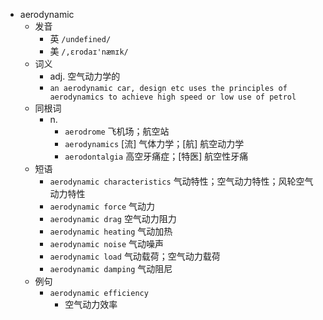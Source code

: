 - aerodynamic
  - 发音
    - 英 `/undefined/`
    - 美 `/,ɛrodaɪ'næmɪk/`
  - 词义
    - adj. 空气动力学的
    - `an aerodynamic car, design etc uses the principles of aerodynamics to achieve high speed or low use of petrol`
  - 同根词
    - n.
      - `aerodrome` 飞机场；航空站
      - `aerodynamics` [流] 气体力学；[航] 航空动力学
      - `aerodontalgia` 高空牙痛症；[特医] 航空性牙痛
  - 短语
    - `aerodynamic characteristics` 气动特性；空气动力特性；风轮空气动力特性 
    - `aerodynamic force` 气动力 
    - `aerodynamic drag` 空气动力阻力 
    - `aerodynamic heating` 气动加热 
    - `aerodynamic noise` 气动噪声 
    - `aerodynamic load` 气动载荷；空气动力载荷 
    - `aerodynamic damping` 气动阻尼 
  - 例句
    - `aerodynamic efficiency`
      - 空气动力效率

